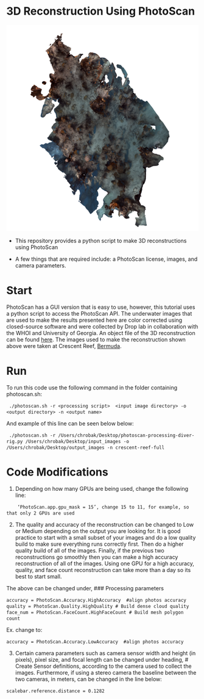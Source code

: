 # 3D Reconstruction Using PhotoScan
<p align="center">
  <img src="https://github.com/laurachrobak/3Dreconstruction/blob/master/crescent_reef_processed.png?raw=true"/>
</p>

+ This repository provides a python script to make 3D reconstructions using PhotoScan

+ A few things that are required include: a PhotoScan license, images, and camera parameters.

# Start
PhotoScan has a GUI version that is easy to use, however, this tutorial uses a python script to access the PhotoScan API. The underwater images that are used to make the results presented here are color corrected using closed-source software and were collected by Drop lab in collaboration with the WHOI and University of Georgia. An object file of the 3D reconstruction can be found [here](https://umich.box.com/s/4lvs2cu2nsgcbptf4c6klisq3lsych7w). The images used to make the reconstruction shown above were taken at Crescent Reef, [Bermuda](https://www.pmel.noaa.gov/co2/story/Crescent+Reef).

# Run
To run this code use the following command in the folder containing photoscan.sh:
```
 ./photoscan.sh -r <processing script>  <input image directory> -o <output directory> -n <output name>
```
And example of this line can be seen below below:
```
 ./photoscan.sh -r /Users/chrobak/Desktop/photoscan-processing-diver-rig.py /Users/chrobak/Desktop/input_images -o /Users/chrobak/Desktop/output_images -n crescent-reef-full
```
# Code Modifications

1) Depending on how many GPUs are being used, change the following line: 
```
	‘PhotoScan.app.gpu_mask = 15’, change 15 to 11, for example, so that only 2 GPUs are used
```
2) The quality and accuracy of the reconstruction can be changed to Low or Medium depending on the output you are looking for. It is good practice to start with a small subset of your images and do a low quality build to make sure everything runs correctly first. Then do a higher quality build of all of the images. Finally, if the previous two reconstructions go smoothly then you can make a high accuracy reconstruction of all of the images. Using one GPU for a high accuracy, quality, and face count reconstruction can take more than a day so its best to start small. 

The above can be changed under, ### Processing parameters
```
accuracy = PhotoScan.Accuracy.HighAccuracy  #align photos accuracy	
quality = PhotoScan.Quality.HighQuality # Build dense cloud quality
face_num = PhotoScan.FaceCount.HighFaceCount # Build mesh polygon count
```
Ex. change to:
```
accuracy = PhotoScan.Accuracy.LowAccuracy  #align photos accuracy
```
3) Certain camera parameters such as camera sensor width and height (in pixels), pixel size, and focal length can be changed under heading, # Create Sensor definitions, according to the camera used to collect the images. Furthermore, if using a stereo camera the baseline between the two cameras, in meters, can be changed in the line below:
```
scalebar.reference.distance = 0.1282
```
